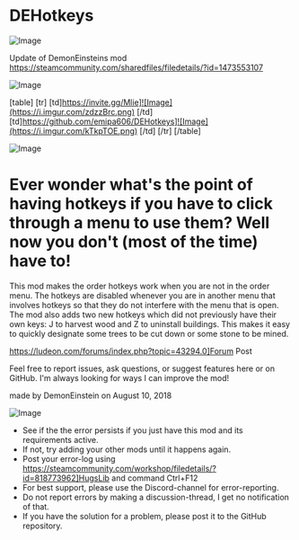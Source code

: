 # DEHotkeys

![Image](https://i.imgur.com/WAEzk68.png)

Update of DemonEinsteins mod
https://steamcommunity.com/sharedfiles/filedetails/?id=1473553107

![Image](https://i.imgur.com/7Gzt3Rg.png)


[table]
	[tr]
		[td]https://invite.gg/Mlie]![Image](https://i.imgur.com/zdzzBrc.png)
[/td]
		[td]https://github.com/emipa606/DEHotkeys]![Image](https://i.imgur.com/kTkpTOE.png)
[/td]
	[/tr]
[/table]
	
![Image](https://i.imgur.com/NOW7jU1.png)


# Ever wonder what&apos;s the point of having hotkeys if you have to click through a menu to use them? Well now you don&apos;t (most of the time) have to!



This mod makes the order hotkeys work when you are not in the order menu. The hotkeys are disabled whenever you are in another menu that involves hotkeys so that they do not interfere with the menu that is open. The mod also adds two new hotkeys which did not previously have their own keys: J to harvest wood and Z to uninstall buildings. This makes it easy to quickly designate some trees to be cut down or some stone to be mined.


https://ludeon.com/forums/index.php?topic=43294.0]Forum Post


Feel free to report issues, ask questions, or suggest features here or on GitHub. I&apos;m always looking for ways I can improve the mod!

made by DemonEinstein on August 10, 2018


![Image](https://i.imgur.com/Rs6T6cr.png)



-  See if the the error persists if you just have this mod and its requirements active.
-  If not, try adding your other mods until it happens again.
-  Post your error-log using https://steamcommunity.com/workshop/filedetails/?id=818773962]HugsLib and command Ctrl+F12
-  For best support, please use the Discord-channel for error-reporting.
-  Do not report errors by making a discussion-thread, I get no notification of that.
-  If you have the solution for a problem, please post it to the GitHub repository.





